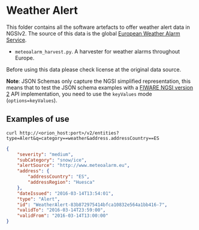 # Weather Alert

This folder contains all the software artefacts to offer weather alert data in
NGSIv2. The source of this data is the global
[European Weather Alarm Service](http://meteoalarm.eu).

-   `meteoalarm_harvest.py`. A harvester for weather alarms throughout Europe.

Before using this data please check license at the original data source.

**Note**: JSON Schemas only capture the NGSI simplified representation, this
means that to test the JSON schema examples with a
[FIWARE NGSI version 2](http://fiware.github.io/specifications/ngsiv2/stable)
API implementation, you need to use the `keyValues` mode (`options=keyValues`).

## Examples of use

```
curl http://<orion_host:port>/v2/entities?type=Alert&q=category==weather&address.addressCountry==ES
```

```json
{
    "severity": "medium",
    "subCategory": "snow/ice",
    "alertSource": "http://www.meteoalarm.eu",
    "address": {
        "addressCountry": "ES",
        "addressRegion": "Huesca"
    },
    "dateIssued": "2016-03-14T13:54:01",
    "type": "Alert",
    "id": "WeatherAlert-83b872975414bfca10832e564a1bb416-7",
    "validTo": "2016-03-14T23:59:00",
    "validFrom": "2016-03-14T13:00:00"
}
```
